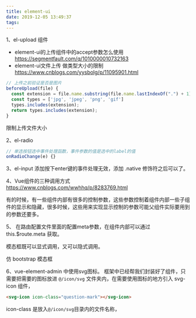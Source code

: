 ```yaml
---
title: element-ui
date: 2019-12-05 13:49:37
tags:
---
```


1、el-upload 组件
- element-ui的上传组件中的accept参数怎么使用<https://segmentfault.com/q/1010000010732163>
- element-ui文件上传 做类型大小的限制<https://www.cnblogs.com/yysbolg/p/11095901.html>

```js
// 上传之前验证是否是图片
beforeUpload(file) {
  const extension = file.name.substring(file.name.lastIndexOf(".") + 1);
  const types = ['jpg', 'jpeg', 'png', 'gif']
  types.includes(extension);
  return types.includes(extension);
}
```

限制上传文件大小

2、el-radio
```js
// 单选按钮选中事件处理函数，事件参数的值是选中的label的值
onRadioChange(e) {}
```

3、el-input 添加按下enter键的事件处理无效，添加 .native 修饰符之后可以了。

4、Vue组件的三种调用方式<https://www.cnblogs.com/wwhhq/p/8283769.html>

有的时候，有一些组件内部有很多的控制参数，这些参数控制着组件内部一些子组件的显示和隐藏，很多时候，这些用来实现显示控制的参数可能父组件实际要用到的参数还要多。

5、
在路由配置文件里面的配置meta参数，在组件内部可以通过 this.$route.meta 获取。

模态框既可以显式调用，又可以隐式调用。

仿 bootstrap 模态框

6、vue-element-admin 中使用svg图标。
框架中已经帮我们封装好了组件，只需要把需要的图标放进 `@/icon/svg` 文件夹内，在需要使用图标的地方引入 svg-icon 组件，

```html
<svg-icon icon-class="question-mark"></svg-icon>
```

icon-class 是放入`@/icon/svg`目录内的文件名称，
